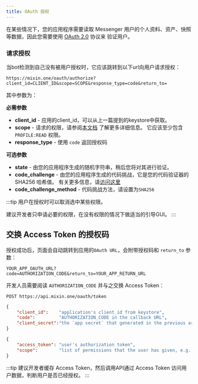 ```yaml
---
title: OAuth 授权
---
```


在某些情况下，您的应用程序需要读取 Messenger 用户的个人资料、资产、快照等数据，因此您需要使用 [OAuth 2.0](https://tools.ietf.org/html/rfc6749) 协议来 验证用户。

### 请求授权

当bot检测到自己没有被用户授权时，它应该跳转到以下url向用户请求授权：

```
https://mixin.one/oauth/authorize?client_id=CLIENT_ID&scope=SCOPE&response_type=code&return_to=
```

其中参数为：

**必需参数**

- **client_id** - 应用的client_id，可以从上一篇提到的keystore中获取。
- **scope** - 请求的权限，请参阅[本文档](/docs/api/oauth/scope/) 了解更多详细信息。 它应该至少包含`PROFILE:READ` 权限。
- **response_type** - 使用 `code` 返回授权码

**可选参数**

- **state** - 由您的应用程序生成的随机字符串，稍后您将对其进行验证。
- **code_challenge** - 由您的应用程序生成的代码挑战，它是您的代码验证器的 SHA256 哈希值。 有关更多信息，请[访问这里](https://www.oauth.com/oauth2-servers/pkce/authorization-request/)
- **code_challenge_method** - 代码挑战方法，请设置为`SHA256`

:::tip
用户在授权时可以取消选中某些权限。

建议开发者只申请必要的权限，在没有权限的情况下做适当的引导GUI。
:::

## 交换 Access Token 的授权码

授权成功后，页面会自动跳转到应用的`OAuth URL`，会附带授权码和 `return_to` 参数：

```
YOUR_APP_OAUTH_URL?code=AUTHORIZATION_CODE&return_to=YOUR_APP_RETURN_URL
```

开发人员需要阅读 `AUTHORIZATION_CODE` 并与之交换 Access Token：

```
POST https://api.mixin.one/oauth/token
```

```json title="Payload"
{
    "client_id":    "application's client_id from keystore",
    "code":         "AUTHORIZATION_CODE in the callback URL",
    "client_secret":"the `app secret` that generated in the previous article"
}
```

```json title="Response"
{
    "access_token": "user's authorization token",
    "scope":        "list of permissions that the user has given, e.g. 'PROFILE:READ ASSETS:READ'"
}
```

:::tip
建议开发者缓存 Access Token，然后调用API通过 Access Token 访问用户数据，判断用户是否已经授权。
:::
